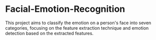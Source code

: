 # Facial-Emotion-Recognition
This project aims to classify the emotion on a person's face into seven categories, focusing on the feature extraction technique and emotion detection based on the extracted features. 
